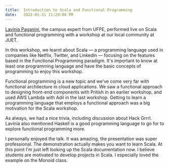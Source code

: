 ```yaml
---
title:  Introduction to Scala and Functional Programming
date:   2022-01-31 11:29:00 PM
---
```

[Lavínia Paganini](https://github.com/lfp2), the campus expert from UFPE, performed live on Scala and functional programming with a workshop at our local community at JUET.

In this workshop, we learnt about Scala — a programming language used in companies like Netflix, Twitter, and LinkedIn — focusing on the features based in the Functional Programming paradigm. It's important to know at least one programming language and have the basic concepts of programming to enjoy this workshop.

Functional programming is a new topic and we've come very far with functional architecture in cloud applications. We saw a functional approach to designing front-end components with Pritish in an earlier workshop, and used AWS Lambda with Adil in the last workshop. Getting to learn a programming language that employs a functional approach was a big motivation for the Scala workshop.

As always, we had a nice trivia, including discussion about Hack Grrrl. Lavínia also mentioned Haskell is a good programming language to go for to explore functional programming more.

I personally enjoyed the talk. It was amazing, the presentation was super professional. The demonstration actually makes you want to learn Scala. At this point I'm just left looking up the Scala documentation now. I believe students are motivated to develop projects in Scala. I especially loved the example on the Monoid class.